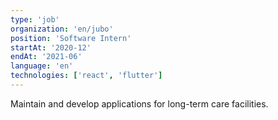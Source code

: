 ```yaml
---
type: 'job'
organization: 'en/jubo'
position: 'Software Intern'
startAt: '2020-12'
endAt: '2021-06'
language: 'en'
technologies: ['react', 'flutter']
---
```


Maintain and develop applications for long-term care facilities.
